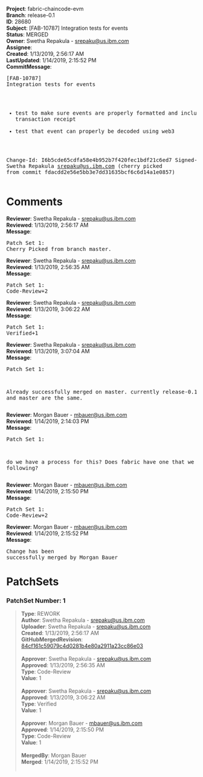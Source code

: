 <strong>Project</strong>: fabric-chaincode-evm<br><strong>Branch</strong>: release-0.1<br><strong>ID</strong>: 28680<br><strong>Subject</strong>: [FAB-10787] Integration tests for events<br><strong>Status</strong>: MERGED<br><strong>Owner</strong>: Swetha Repakula - srepaku@us.ibm.com<br><strong>Assignee</strong>:<br><strong>Created</strong>: 1/13/2019, 2:56:17 AM<br><strong>LastUpdated</strong>: 1/14/2019, 2:15:52 PM<br><strong>CommitMessage</strong>:<br><pre>[FAB-10787] Integration tests for events

 - test to make sure events are properly formatted and included in
 transaction receipt
 - test that event can properly be decoded using web3

Change-Id: I6b5cde65cdfa58e4b952b7f420fec1bdf21c6ed7
Signed-off-by: Swetha Repakula <srepaku@us.ibm.com>
(cherry picked from commit fdacdd2e56e5bb3e7dd31635bcf6c6d14a1e0857)
</pre><h1>Comments</h1><strong>Reviewer</strong>: Swetha Repakula - srepaku@us.ibm.com<br><strong>Reviewed</strong>: 1/13/2019, 2:56:17 AM<br><strong>Message</strong>: <pre>Patch Set 1: Cherry Picked from branch master.</pre><strong>Reviewer</strong>: Swetha Repakula - srepaku@us.ibm.com<br><strong>Reviewed</strong>: 1/13/2019, 2:56:35 AM<br><strong>Message</strong>: <pre>Patch Set 1: Code-Review+2</pre><strong>Reviewer</strong>: Swetha Repakula - srepaku@us.ibm.com<br><strong>Reviewed</strong>: 1/13/2019, 3:06:22 AM<br><strong>Message</strong>: <pre>Patch Set 1: Verified+1</pre><strong>Reviewer</strong>: Swetha Repakula - srepaku@us.ibm.com<br><strong>Reviewed</strong>: 1/13/2019, 3:07:04 AM<br><strong>Message</strong>: <pre>Patch Set 1:

Already successfully merged on master. currently release-0.1 branch and master are the same.</pre><strong>Reviewer</strong>: Morgan Bauer - mbauer@us.ibm.com<br><strong>Reviewed</strong>: 1/14/2019, 2:14:03 PM<br><strong>Message</strong>: <pre>Patch Set 1:

do we have a process for this? Does fabric have one that we should be following?</pre><strong>Reviewer</strong>: Morgan Bauer - mbauer@us.ibm.com<br><strong>Reviewed</strong>: 1/14/2019, 2:15:50 PM<br><strong>Message</strong>: <pre>Patch Set 1: Code-Review+2</pre><strong>Reviewer</strong>: Morgan Bauer - mbauer@us.ibm.com<br><strong>Reviewed</strong>: 1/14/2019, 2:15:52 PM<br><strong>Message</strong>: <pre>Change has been successfully merged by Morgan Bauer</pre><h1>PatchSets</h1><h3>PatchSet Number: 1</h3><blockquote><strong>Type</strong>: REWORK<br><strong>Author</strong>: Swetha Repakula - srepaku@us.ibm.com<br><strong>Uploader</strong>: Swetha Repakula - srepaku@us.ibm.com<br><strong>Created</strong>: 1/13/2019, 2:56:17 AM<br><strong>GitHubMergedRevision</strong>: [84cf161c59079c4d0281b4e80a2911a23cc86e03](https://github.com/hyperledger/fabric-chaincode-evm/commit/84cf161c59079c4d0281b4e80a2911a23cc86e03)<br><br><strong>Approver</strong>: Swetha Repakula - srepaku@us.ibm.com<br><strong>Approved</strong>: 1/13/2019, 2:56:35 AM<br><strong>Type</strong>: Code-Review<br><strong>Value</strong>: 1<br><br><strong>Approver</strong>: Swetha Repakula - srepaku@us.ibm.com<br><strong>Approved</strong>: 1/13/2019, 3:06:22 AM<br><strong>Type</strong>: Verified<br><strong>Value</strong>: 1<br><br><strong>Approver</strong>: Morgan Bauer - mbauer@us.ibm.com<br><strong>Approved</strong>: 1/14/2019, 2:15:50 PM<br><strong>Type</strong>: Code-Review<br><strong>Value</strong>: 1<br><br><strong>MergedBy</strong>: Morgan Bauer<br><strong>Merged</strong>: 1/14/2019, 2:15:52 PM<br><br></blockquote>